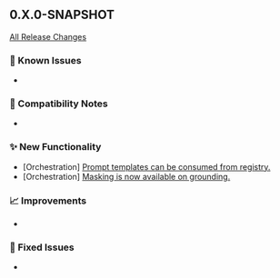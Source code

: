 ## 0.X.0-SNAPSHOT

[All Release Changes](https://github.com/SAP/ai-sdk-java/releases/)

### 🚧 Known Issues

-

### 🔧 Compatibility Notes

-

### ✨ New Functionality

- [Orchestration] [Prompt templates can be consumed from registry.](https://github.com/SAP/ai-sdk-java/tree/main/docs/guides/ORCHESTRATION_CHAT_COMPLETION.md#Chat-completion-with-Templates)
- [Orchestration] [Masking is now available on grounding.](https://github.com/SAP/ai-sdk-java/tree/main/docs/guides/ORCHESTRATION_CHAT_COMPLETION.md#mask-grounding)

### 📈 Improvements

-

### 🐛 Fixed Issues

- 

